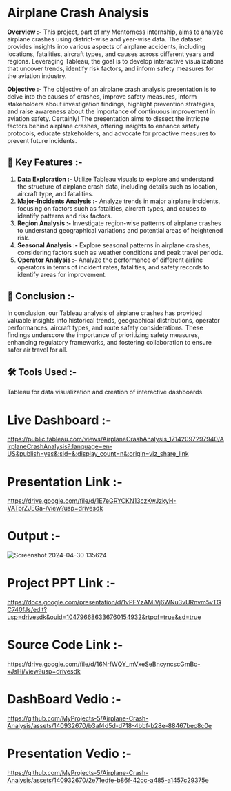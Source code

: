 # Airplane Crash Analysis

**Overview :-**
This project, part of my Mentorness internship, aims to analyze airplane crashes using district-wise and year-wise data. The dataset provides insights into various aspects of airplane accidents, including locations, fatalities, aircraft types, and causes across different years and regions. Leveraging Tableau, the goal is to develop interactive visualizations that uncover trends, identify risk factors, and inform safety measures for the aviation industry.
     
**Objective :-**
The objective of an airplane crash analysis presentation is to delve into the causes of crashes, improve safety measures, inform stakeholders about investigation findings, highlight prevention strategies, and raise awareness about the importance of continuous improvement in aviation safety.
Certainly! The presentation aims to dissect the intricate factors behind airplane crashes, offering insights to enhance safety protocols, educate stakeholders, and advocate for proactive measures to prevent future incidents.

## 📌 Key Features :-
1. **Data Exploration :-** Utilize Tableau visuals to explore and understand the structure of airplane crash data, including details such as location, aircraft type, and fatalities.
2. **Major-Incidents Analysis :-** Analyze trends in major airplane incidents, focusing on factors such as fatalities, aircraft types, and causes to identify patterns and risk factors.
3. **Region Analysis :-** Investigate region-wise patterns of airplane crashes to understand geographical variations and potential areas of heightened risk.
4. **Seasonal Analysis :-** Explore seasonal patterns in airplane crashes, considering factors such as weather conditions and peak travel periods.
5. **Operator Analysis :-** Analyze the performance of different airline operators in terms of incident rates, fatalities, and safety records to identify areas for improvement.

## 📌 Conclusion :-
In conclusion, our Tableau analysis of airplane crashes has provided valuable insights into historical trends, geographical distributions, operator performances, aircraft types, and route safety considerations. These findings underscore the importance of prioritizing safety measures, enhancing regulatory frameworks, and fostering collaboration to ensure safer air travel for all.

## 🛠️ Tools Used :-
Tableau for data visualization and creation of interactive dashboards.

# Live Dashboard :-
https://public.tableau.com/views/AirplaneCrashAnalysis_17142097297940/AirplaneCrashAnalysis?:language=en-US&publish=yes&:sid=&:display_count=n&:origin=viz_share_link

# Presentation Link :-
https://drive.google.com/file/d/1E7eGRYCKN13czKwJzkyH-VATprZJEGa-/view?usp=drivesdk

# Output :-
![Screenshot 2024-04-30 135624](https://github.com/MyProjects-5/Airplane-Crash-Analysis/assets/140932670/ac5bd685-5d6b-430a-b4fc-4067c67fa1e3)

# Project PPT Link :-
https://docs.google.com/presentation/d/1vPFYzAMIVj6WNu3vURnvm5vTGC740fJs/edit?usp=drivesdk&ouid=104796686336760154932&rtpof=true&sd=true 

# Source Code Link :-
https://drive.google.com/file/d/16NrfWQY_mVxeSeBncyncscGmBo-xJsHj/view?usp=drivesdk

# DashBoard Vedio :-
https://github.com/MyProjects-5/Airplane-Crash-Analysis/assets/140932670/b3af4d5d-d718-4bbf-b28e-88467bec8c0e

# Presentation Vedio :-
https://github.com/MyProjects-5/Airplane-Crash-Analysis/assets/140932670/2e71edfe-b86f-42cc-a485-a1457c29375e



